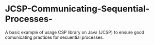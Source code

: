 # JCSP-Communicating-Sequential-Processes-
A basic example of usage CSP library on Java (JCSP) to ensure good comunicating practices for secuential processes.
